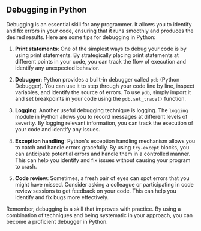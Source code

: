 ## Debugging in Python

Debugging is an essential skill for any programmer. It allows you to identify and fix errors in your code, ensuring that it runs smoothly and produces the desired results. Here are some tips for debugging in Python:

1. **Print statements**: One of the simplest ways to debug your code is by using print statements. By strategically placing print statements at different points in your code, you can track the flow of execution and identify any unexpected behavior.

2. **Debugger**: Python provides a built-in debugger called `pdb` (Python Debugger). You can use it to step through your code line by line, inspect variables, and identify the source of errors. To use `pdb`, simply import it and set breakpoints in your code using the `pdb.set_trace()` function.

3. **Logging**: Another useful debugging technique is logging. The `logging` module in Python allows you to record messages at different levels of severity. By logging relevant information, you can track the execution of your code and identify any issues.

4. **Exception handling**: Python's exception handling mechanism allows you to catch and handle errors gracefully. By using `try-except` blocks, you can anticipate potential errors and handle them in a controlled manner. This can help you identify and fix issues without causing your program to crash.

5. **Code review**: Sometimes, a fresh pair of eyes can spot errors that you might have missed. Consider asking a colleague or participating in code review sessions to get feedback on your code. This can help you identify and fix bugs more effectively.

Remember, debugging is a skill that improves with practice. By using a combination of techniques and being systematic in your approach, you can become a proficient debugger in Python.

